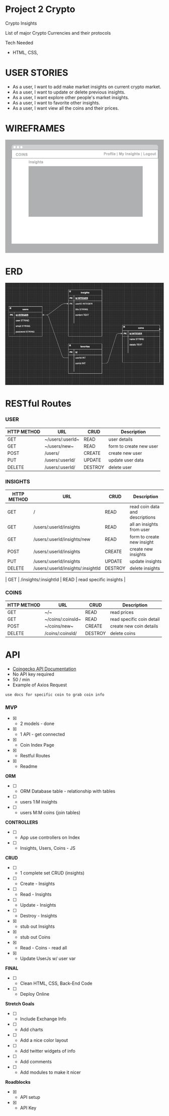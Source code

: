 # Project 2 Crypto

Crypto Insights

List of major Crypto Currencies and their protocols


Tech Needed
- HTML, CSS, 

# USER STORIES
- As a user, I want to add make market insights on current crypto market.
- As a user, I want to update or delete previous insights.
- As a user, I want explore other people's market insights.
- As a user, I want to favorite other insights.
- As a user, I want view all the coins and their prices.

# WIREFRAMES 
![wireframe](/media/coins.png)

# ERD
![ERD Layout](/media/ERD_layout.png)

# RESTful Routes

### USER
| HTTP METHOD | URL | CRUD | Description |
| ------ | ----------- | ------ | ------ |
| GET | ~/users/:userId~ | READ | user details |
| GET | ~/users/new~ | READ | form to create new user |
| POST | /users/ | CREATE | create new user |
| PUT | /users/:userId/ | UPDATE | update user data |
| DELETE | /users/:userId/ | DESTROY | delete user |

### INSIGHTS
| HTTP METHOD | URL | CRUD | Description |
| ------ | ----------- | ------ | ------ |
| GET | / | READ | read coin data and descriptions |
| GET | /users/:userId/insights | READ | all an insights from user |
| GET | /users/:userId/insights/new | READ | form to create new insight |
| POST | /users/:userId/insights | CREATE | create new insights |
| PUT | /users/:userId/insights | UPDATE | update insights |
| DELETE | /users/:userId/insights/:insightId | DESTROY | delete insights |

| GET | /insights/:insightId | READ | read specific insights |

### COINS
| HTTP METHOD | URL | CRUD | Description |
| ------ | ----------- | ------ | ------ |
| GET | ~/~ | READ | read prices |
| GET | ~/coins/:coinsId~ | READ | read specific coin detail |
| POST | ~/coins/new~ | CREATE | create new coin details |
| DELETE | /coins/:coinsId/ | DESTROY | delete coins |

# API
- [Coingecko API Documentation](https://www.coingecko.com/en/api) 
- No API key required
- 50 / min
- Example of Axios Request

```
use docs for specific coin to grab coin info
```

### MVP
- [X] - 2 models - done
- [X] - 1 API - get connected
- [X] - Coin Index Page
- [X] - Restful Routes
- [X] - Readme

**ORM**
- [ ] - ORM Database table - relationship with tables
- [ ] - users 1:M insights
- [ ] - users M:M coins (join tables)

**CONTROLLERS**
- [ ] - App use controllers on Index
- [ ] - Insights, Users, Coins - JS

**CRUD**
- [ ] - 1 complete set CRUD (insights)
- [ ] - Create - Insights
- [ ] - Read - Insights
- [ ] - Update - Insights
- [ ] - Destroy - Insights
- [X] - stub out Insights
- [X] - stub out Coins
- [X] - Read - Coins - read all
- [X] - Update UserJs w/ user var

**FINAL**
- [ ] - Clean HTML, CSS, Back-End Code
- [ ] - Deploy Online

**Stretch Goals**
- [ ] - Include Exchange Info
- [ ] - Add charts
- [ ] - Add a nice color layout
- [ ] - Add twitter widgets of info
- [ ] - Add comments
- [ ] - Add modules to make it nicer

**Roadblocks**
- [X] - API setup
- [X] - API Key

